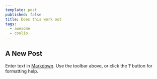 ```yaml
---
template: post
published: false
title: Does this work out
tags: 
  - awesome
  - coolio
---
```


## A New Post

Enter text in [Markdown](http://daringfireball.net/projects/markdown/). Use the toolbar above, or click the **?** button for formatting help.
